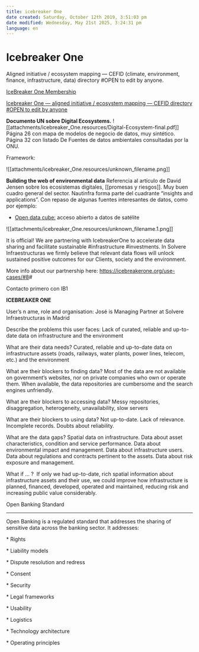 ```yaml
---
title: icebreaker One
date created: Saturday, October 12th 2019, 3:51:03 pm
date modified: Wednesday, May 21st 2025, 3:24:31 pm
language: en
---
```


# Icebreaker One

Aligned initiative / ecosystem mapping — CEFID (climate, environment, finance, infrastructure, data) directory #OPEN to edit by anyone.

[IceBreaker One Membership](https://docs.google.com/document/d/1qKT9bWgfxVJTboacJw0cP4xTsSa3ohNV1J9i_piLrZM/edit)

[Icebreaker One — aligned initiative / ecosystem mapping — CEFID directory #OPEN to edit by anyone](https://docs.google.com/spreadsheets/d/1m_R_5W_Zk9au8UA3GI7jueFR01TuQPC83mGToN1hEEg/edit#gid=2093156544)

**Documento UN sobre Digital Ecosystems.**
![[attachments/icebreaker_One.resources/Digital-Ecosystem-final.pdf]]
Página 26 con mapa de modelos de negocio de datos, muy sintético.
Página 32 con listado De Fuentes de datos ambientales consultadas por la ONU.

Framework:

![[attachments/icebreaker_One.resources/unknown_filename.png]]

**Building the web of environmental data**
Referencia al artículo de David Jensen sobre los ecosistemas digitales, [[promesas y riesgos]].
Muy buen cuadro general del sector. Nautinfra forma parte del cuadrante “insights and applications”.
Con repaso de algunas fuentes interesantes de datos, como por ejemplo:

* [Open data cube:](https://www.opendatacube.org/) acceso abierto a datos de satélite

![[attachments/icebreaker_One.resources/unknown_filename.1.png]]

It is official! We are partnering with IcebreakerOne to accelerate data sharing and facilitate sustainable #infrastructure #investments. In Solvere Infraestructuras we firmly believe that relevant data flows will unlock sustained positive outcomes for our Clients, society and the environment.

More info about our partnership here: <https://icebreakerone.org/use-cases/#8>#

Contacto primero con IB1

**ICEBREAKER ONE**

User’s n ame, role and organisation: José is Managing Partner at Solvere Infraestructuras in Madrid

Describe the problems this user faces: Lack of curated, reliable and up-to-date data on infrastructure and the environment

What are their data needs? Curated, reliable and up-to-date data on infrastructure assets (roads, railways, water plants, power lines, telecom, etc.) and the environment

What are their blockers to finding data? Most of the data are not available on government’s websites, nor on private companies who own or operate them. When available, the data repositories are cumbersome and the search engines unfriendly.

What are their blockers to accessing data? Messy repositories, disaggregation, heterogeneity, unavailability, slow servers

What are their blockers to using data? Not up-to-date. Lack of relevance. Incomplete records. Doubts about reliability.

What are the data gaps? Spatial data on infrastructure. Data about asset characteristics, condition and service performance. Data about environmental impact and management. Data about infrastructure users. Data about regulations and contracts pertinent to the assets. Data about risk exposure and management.

What if ... ?  If only we had up-to-date, rich spatial information about infrastructure assets and their use, we could improve how infrastructure is planned, financed, developed, operated and maintained, reducing risk and increasing public value considerably.

Open Banking Standard

* * *

Open Banking is a regulated standard that addresses the sharing of sensitive data across the banking sector. It addresses:

\* Rights

\* Liability models

\* Dispute resolution and redress

\* Consent

\* Security

\* Legal frameworks

\* Usability

\* Logistics

\* Technology architecture

\* Operating principles
